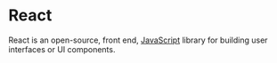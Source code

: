# React
React is an open-source, front end, [JavaScript](/wiki/JavaScript) library for building user interfaces or UI components.